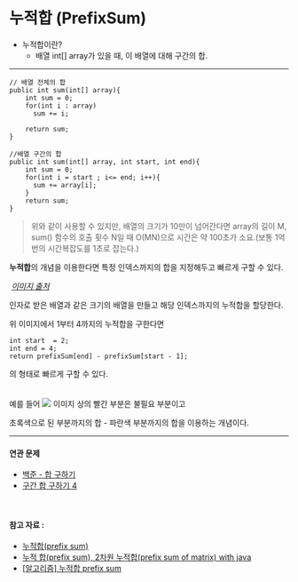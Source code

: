 # 누적합 (PrefixSum)

- 누적합이란?
    - 배열 int[] array가 있을 때, 이 배열에 대해 구간의 합.

---

```
// 배열 전체의 합
public int sum(int[] array){
    int sum = 0;
    for(int i : array)
      sum += i;
      
    return sum; 
}

//배열 구간의 합
public int sum(int[] array, int start, int end){
    int sum = 0;
    for(int i = start ; i<= end; i++){
      sum += array[i];
    }
    return sum; 
}
```

> 위와 같이 사용할 수 있지만, 배열의 크기가 10만이 넘어간다면
> array의 길이 M, sum() 함수의 호출 횟수 N일 때 O(MN)으로
> 시간은 약 100초가 소요.(보통 1억번의 시간복잡도를 1초로 잡는다.)

**누적합**의 개념을 이용한다면 특정 인덱스까지의 합을 지정해두고 빠르게 구할 수 있다.

<p>
    <img src="https://img1.daumcdn.net/thumb/R1280x0/?scode=mtistory2&fname=https%3A%2F%2Ft1.daumcdn.net%2Fcfile%2Ftistory%2F9951294A5DF6250826" alt>
    <em>
      <a href="https://jow1025.tistory.com/47">이미지 출처</a>
    </em>
</p>

인자로 받은 배열과 같은 크기의 배열을 만들고 해당 인덱스까지의 누적합을 할당한다.

위 이미지에서 1부터 4까지의 누적합을 구한다면

```
int start  = 2;
int end = 4;
return prefixSum[end] - prefixSum[start - 1]; 
```

의 형태로 빠르게 구할 수 있다.
<br/>
<br/>
<br/>
예를 들어
![](https://img1.daumcdn.net/thumb/R1280x0/?scode=mtistory2&fname=https%3A%2F%2Fblog.kakaocdn.net%2Fdn%2Fbgovxr%2FbtrUGq5U2OW%2FiFYbGK8nA1XGKoqoJqNm50%2Fimg.png)
이미지 상의 빨간 부분은 불필요 부분이고

초록색으로 된 부분까지의 합 - 파란색 부분까지의 합을 이용하는 개념이다.


---

#### 연관 문제

- [백준 - 합 구하기](https://www.acmicpc.net/problem/11441)
- [구간 합 구하기 4](https://www.acmicpc.net/problem/11659)

<br/>

#### 참고 자료 :

- [누적합(prefix sum)](https://jow1025.tistory.com/47)
- [누적 합(prefix sum), 2차원 누적합(prefix sum of matrix) with java](https://nahwasa.com/entry/%EB%88%84%EC%A0%81-%ED%95%A9prefix-sum-2%EC%B0%A8%EC%9B%90-%EB%88%84%EC%A0%81%ED%95%A9prefix-sum-of-matrix-with-java)
- [[알고리즘] 누적합 prefix sum](https://kjs-dev.tistory.com/entry/%EC%95%8C%EA%B3%A0%EB%A6%AC%EC%A6%98-%EB%88%84%EC%A0%81%ED%95%A9-prefix-sum)

